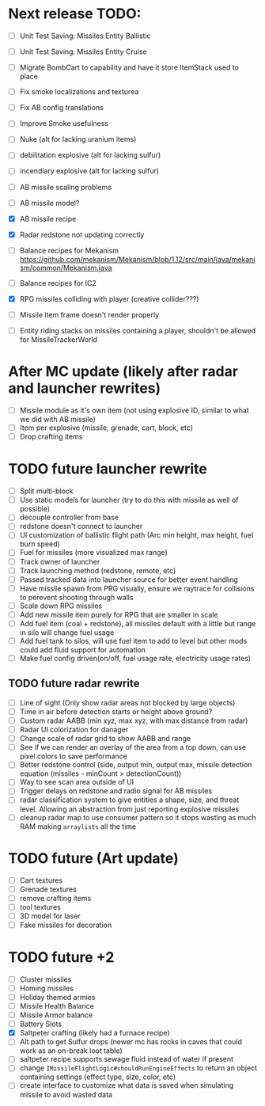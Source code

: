 
# Next release TODO:

- [ ] Unit Test Saving: Missiles Entity Ballistic
- [ ] Unit Test Saving: Missiles Entity Cruise
- [ ] Migrate BombCart to capability and have it store ItemStack used to place
- [ ] Fix smoke localizations and texturea
- [ ] Fix AB config translations
- [ ] Improve Smoke usefulness
- [ ] Nuke (alt for lacking uranium items)
- [ ] debilitation explosive (alt for lacking sulfur)
- [ ] incendiary explosive (alt for lacking sulfur)
- [ ] AB missile scaling problems
- [ ] AB missile model?
- [X] AB missile recipe
- [X] Radar redstone not updating correctly
- [ ] Balance recipes for Mekanism https://github.com/mekanism/Mekanism/blob/1.12/src/main/java/mekanism/common/Mekanism.java
- [ ] Balance recipes for IC2
- [X] RPG missiles colliding with player (creative collider???)
- [ ] Missile item frame doesn't render properly
- [ ] Entity riding stacks on  missiles containing a player, shouldn't be allowed for MissileTrackerWorld


# After MC update (likely after radar and launcher rewrites)

- [ ] Missile module as it's own item (not using explosive ID, similar to what we did with AB missile)
- [ ] Item per explosive (missile, grenade, cart, block, etc)
- [ ] Drop crafting items

# TODO future launcher rewrite

- [ ] Split multi-block
- [ ] Use static models for launcher (try to do this with missile as well of possible)
- [ ] decouple controller from base
- [ ] redstone doesn't connect to launcher
- [ ] UI customization of ballistic flight path (Arc min height, max height, fuel burn speed)
- [ ] Fuel for missiles (more visualized max range)
- [ ] Track owner of launcher
- [ ] Track launching method (redstone, remote, etc)
- [ ] Passed tracked data into launcher source for better event handling
- [ ] Have missile spawn from PRG visually, ensure we raytrace for collisions to perevent shooting through walls
- [ ] Scale down RPG missiles
- [ ] Add new missile item purely for RPG that are smaller in scale
- [ ] Add fuel item (coal + redstone), all missiles default with a little but range in silo will change fuel usage
- [ ] Add fuel tank to silos, will use fuel item to add to level but other mods could add fluid support for automation
- [ ] Make fuel config driven(on/off, fuel usage rate, electricity usage rates)

## TODO future radar rewrite

- [ ] Line of sight (Only show radar areas not blocked by large objects)
- [ ] Time in air before detection starts or height above ground?
- [ ] Custom radar AABB (min xyz, max xyz, with max distance from radar)
- [ ] Radar UI colorization for danager
- [ ] Change scale of radar grid to show AABB and range
- [ ] See if we can render an overlay of the area from a top down, can use pixel colors to save performance
- [ ] Better redstone control (side, output min, output max, missile detection equation (missiles - minCount > detectionCount))
- [ ] Way to see scan area outside of UI
- [ ] Trigger delays on redstone and radio signal for AB missiles
- [ ] radar classification system to give entities a shape, size, and threat level. Allowing an abstraction from just reporting explosive missiles
- [ ] cleanup radar map to use consumer pattern so it stops wasting as much RAM making `arraylists` all the time

# TODO future (Art update)

- [ ] Cart textures
- [ ] Grenade textures
- [ ] remove crafting items
- [ ] tool textures
- [ ] 3D model for laser
- [ ] Fake missiles for decoration

# TODO future +2

- [ ] Cluster missiles
- [ ] Homing missiles
- [ ] Holiday themed armies
- [ ] Missile Health Balance
- [ ] Missile Armor balance
- [ ] Battery Slots
- [X] Saltpeter crafting (likely had a furnace recipe)
- [ ] Alt path to get Sulfur drops (newer mc has rocks in caves that could work as an on-break loot table)
- [ ] saltpeter recipe supports sewage fluid instead of water if present
- [ ] change `IMissileFlightLogic#shouldRunEngineEffects` to return an object containing settings (effect type, size, color, etc)
- [ ] create interface to customize what data is saved when simulating missile to avoid wasted data